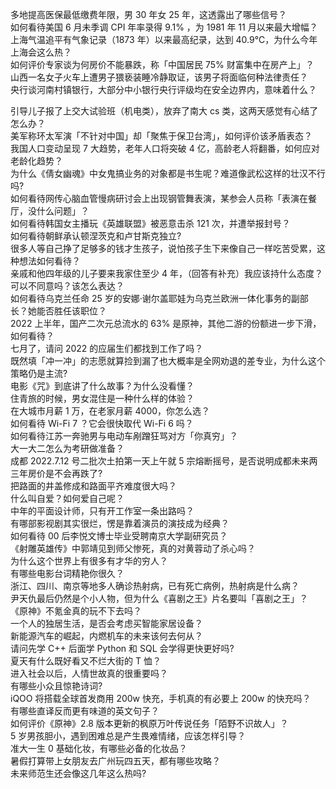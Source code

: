 多地提高医保最低缴费年限，男 30 年女 25 年，这透露出了哪些信号？  
如何看待美国 6 月未季调 CPI 年率录得 9.1% ，为 1981 年 11 月以来最大增幅？  
上海气温追平有气象记录（1873 年）以来最高纪录，达到 40.9℃，为什么今年上海会这么热？  
如何评价专家谈为何房价不能暴跌，称「中国居民 75% 财富集中在房产上」？  
山西一名女子火车上遭男子猥亵装睡冷静取证，该男子将面临何种法律责任？  
央行谈河南村镇银行，大部分中小银行央行评级均在安全边界内，意味着什么？
  
引导儿子报了上交大试验班（机电类），放弃了南大 cs 类，这两天感觉有心结了怎么办？  
美军称环太军演「不针对中国」却「聚焦于保卫台湾」，如何评价该矛盾表态？  
我国人口变动呈现 7 大趋势，老年人口将突破 4 亿，高龄老人将翻番，如何应对老龄化趋势？  
为什么《倩女幽魂》中女鬼搞业务的对象都是书生呢？难道像武松这样的壮汉不行吗?  
如何看待网传心脑血管慢病研讨会上出现钢管舞表演，某参会人员称「表演在餐厅，没什么问题」？  
如何看待韩国女主播玩《英雄联盟》被恶意击杀 121 次，并遭举报封号？  
如何看待朝鲜承认顿涅茨克和卢甘斯克独立?  
很多人等自己挣了足够多的钱才生孩子，说怕孩子生下来像自己一样吃苦受累，这种想法如何看待？  
亲戚和他四年级的儿子要来我家住至少 4 年，（回答有补充）我应该持什么态度？可以不同意吗？该怎么表达？  
如何看待乌克兰任命 25 岁的安娜·谢尔盖耶娃为乌克兰欧洲一体化事务的副部长？她能否胜任该职位？  
2022 上半年，国产二次元总流水的 63% 是原神，其他二游的份额进一步下滑，如何看待？  
七月了，请问 2022 的应届生们都找到工作了吗？  
既然填「冲一冲」的志愿就算捡到漏了也大概率是全网劝退的差专业，为什么这个策略仍是主流?  
电影《咒》到底讲了什么故事？为什么没看懂？  
住青旅的时候，男女混住是一种什么样的体验？  
在大城市月薪 1 万，在老家月薪 4000，你怎么选？  
如何看待 Wi-Fi 7 ？它会很快取代 Wi-Fi 6 吗？  
如何看待江苏一奔驰男与电动车剐蹭狂骂对方「你真穷」？  
大一大二怎么为考研做准备？  
成都 2022.7.12 号二批次土拍第一天上午就 5 宗熔断摇号，是否说明成都未来两三年房价是不会再跌了?  
把路面的井盖修成和路面平齐难度很大吗？  
什么叫自爱？如何爱自己呢？  
中年的平面设计师，只有开工作室一条出路吗？  
有哪部影视剧其实很烂，愣是靠着演员的演技成为经典？  
如何看待 00 后李悦文博士毕业受聘南京大学副研究员？  
《射雕英雄传》中郭靖见到师父惨死，真的对黄蓉动了杀心吗？  
为什么这个世界上有很多有才华的穷人？  
有哪些电影台词精艳你很久？  
浙江、四川、南京等地多人确诊热射病，已有死亡病例，热射病是什么病？  
尹天仇最后仍然是个小人物，但为什么《喜剧之王》片名要叫「喜剧之王」？  
《原神》不氪金真的玩不下去吗？  
一个人的独居生活，是否会考虑买智能家居设备？  
新能源汽车的崛起，内燃机车的未来该何去何从？  
请问先学 C++ 后面学 Python 和 SQL 会学得更快更好吗?  
夏天有什么既好看又不烂大街的 T 恤？  
进入社会以后，人情世故真的很重要吗？  
有哪些小众且惊艳诗词?  
iQOO 将搭载全球首发商用 200w 快充，手机真的有必要上 200w 的快充吗？  
有哪些直译反而更有味道的英文句子？  
如何评价《原神》2.8 版本更新的枫原万叶传说任务「陌野不识故人」？  
5 岁男孩胆小，遇到困难总是产生畏难情绪，应该怎样引导？  
准大一生 0 基础化妆，有哪些必备的化妆品？  
暑假打算带上女朋友去广州玩四五天，都有哪些攻略？  
未来师范生还会像这几年这么热吗?  
